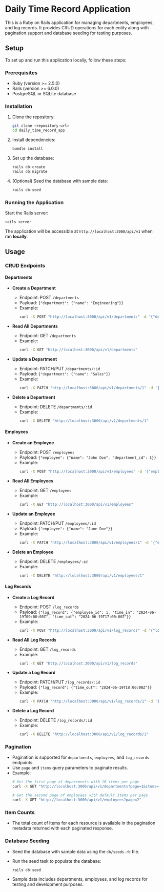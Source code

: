 # Daily Time Record Application

This is a Ruby on Rails application for managing departments, employees, and log records. It provides CRUD operations for each entity along with pagination support and database seeding for testing purposes.

## Setup

To set up and run this application locally, follow these steps:

### Prerequisites

- Ruby (version >= 2.5.0)
- Rails (version >= 6.0.0)
- PostgreSQL or SQLite database

### Installation

1. Clone the repository:

   ```bash
   git clone <repository-url>
   cd daily_time_record_app
   ```

2. Install dependencies:

   ```bash
   bundle install
   ```

3. Set up the database:

   ```bash
   rails db:create
   rails db:migrate
   ```

4. (Optional) Seed the database with sample data:

   ```bash
   rails db:seed
   ```

### Running the Application

Start the Rails server:

```bash
rails server
```

The application will be accessible at `http://localhost:3000/api/v1` when ran **locally**.

## Usage

### CRUD Endpoints

#### Departments

- **Create a Department**
  - Endpoint: POST `/departments`
  - Payload: `{"department": {"name": "Engineering"}}`
  - Example:
    ```bash
    curl -X POST "http://localhost:3000/api/v1/departments" -d '{"department": {"name": "Engineering"}}' -H "Content-Type: application/json"
    ```

- **Read All Departments**
  - Endpoint: GET `/departments`
  - Example:
    ```bash
    curl -X GET "http://localhost:3000/api/v1/departments"
    ```

- **Update a Department**
  - Endpoint: PATCH/PUT `/departments/:id`
  - Payload: `{"department": {"name": "Sales"}}`
  - Example:
    ```bash
    curl -X PATCH "http://localhost:3000/api/v1/departments/1" -d '{"department": {"name": "Sales"}}' -H "Content-Type: application/json"
    ```

- **Delete a Department**
  - Endpoint: DELETE `/departments/:id`
  - Example:
    ```bash
    curl -X DELETE "http://localhost:3000/api/v1/departments/1"
    ```

#### Employees

- **Create an Employee**
  - Endpoint: POST `/employees`
  - Payload: `{"employee": {"name": "John Doe", "department_id": 1}}`
  - Example:
    ```bash
    curl -X POST "http://localhost:3000/api/v1/employees" -d '{"employee": {"name": "John Doe", "department_id": 1}}' -H "Content-Type: application/json"
    ```

- **Read All Employees**
  - Endpoint: GET `/employees`
  - Example:
    ```bash
    curl -X GET "http://localhost:3000/api/v1/employees"
    ```

- **Update an Employee**
  - Endpoint: PATCH/PUT `/employees/:id`
  - Payload: `{"employee": {"name": "Jane Doe"}}`
  - Example:
    ```bash
    curl -X PATCH "http://localhost:3000/api/v1/employees/1" -d '{"employee": {"name": "Jane Doe"}}' -H "Content-Type: application/json"
    ```

- **Delete an Employee**
  - Endpoint: DELETE `/employees/:id`
  - Example:
    ```bash
    curl -X DELETE "http://localhost:3000/api/v1/employees/1"
    ```

#### Log Records

- **Create a Log Record**
  - Endpoint: POST `/log_records`
  - Payload: `{"log_record": {"employee_id": 1, "time_in": "2024-06-19T09:00:00Z", "time_out": "2024-06-19T17:00:00Z"}}`
  - Example:
    ```bash
    curl -X POST "http://localhost:3000/api/v1/log_records" -d '{"log_record": {"employee_id": 1, "time_in": "2024-06-19T09:00:00Z", "time_out": "2024-06-19T17:00:00Z"}}' -H "Content-Type: application/json"
    ```

- **Read All Log Records**
  - Endpoint: GET `/log_records`
  - Example:
    ```bash
    curl -X GET "http://localhost:3000/api/v1/log_records"
    ```

- **Update a Log Record**
  - Endpoint: PATCH/PUT `/log_records/:id`
  - Payload: `{"log_record": {"time_out": "2024-06-19T18:00:00Z"}}`
  - Example:
    ```bash
    curl -X PATCH "http://localhost:3000/api/v1/log_records/1" -d '{"log_record": {"time_out": "2024-06-19T18:00:00Z"}}' -H "Content-Type: application/json"
    ```

- **Delete a Log Record**
  - Endpoint: DELETE `/log_records/:id`
  - Example:
    ```bash
    curl -X DELETE "http://localhost:3000/api/v1/log_records/1"
    ```

### Pagination

- Pagination is supported for `departments`, `employees`, and `log_records` endpoints.
- Use `page` and `items` query parameters to paginate results.
- Example:
  ```bash
  # Get the first page of departments with 10 items per page
  curl -X GET "http://localhost:3000/api/v1/departments?page=1&items=10"
  
  # Get the second page of employees with default items per page
  curl -X GET "http://localhost:3000/api/v1/employees?page=2"
  ```

### Item Counts

- The total count of items for each resource is available in the pagination metadata returned with each paginated response.

### Database Seeding

- Seed the database with sample data using the `db/seeds.rb` file.
- Run the seed task to populate the database:
  ```bash
  rails db:seed
  ```

- Sample data includes departments, employees, and log records for testing and development purposes.